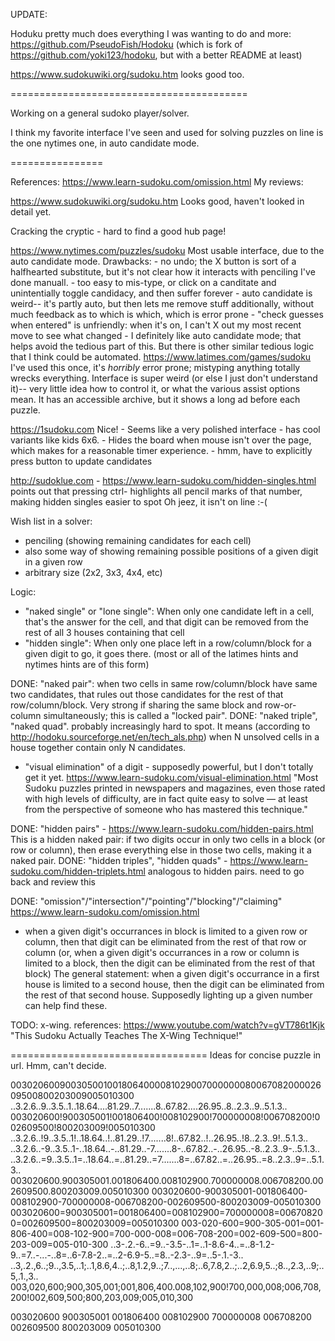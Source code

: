 UPDATE:

Hoduku pretty much does everything I was wanting to do and more:
https://github.com/PseudoFish/Hodoku
(which is fork of https://github.com/yoki123/hodoku,
but with a better README at least)

https://www.sudokuwiki.org/sudoku.htm looks good too.


=========================================


Working on a general sudoko player/solver.

I think my favorite interface I've seen and used
for solving puzzles on line is the one nytimes one,
in auto candidate mode.

================

References:
  https://www.learn-sudoku.com/omission.html
My reviews:

  https://www.sudokuwiki.org/sudoku.htm
    Looks good, haven't looked in detail yet.



  Cracking the cryptic -
    hard to find a good hub page!

  https://www.nytimes.com/puzzles/sudoku
    Most usable interface, due to the auto candidate mode.
    Drawbacks:
    - no undo; the X button is sort of a halfhearted
      substitute, but it's not clear how it interacts
      with penciling I've done manuall.
    - too easy to mis-type, or click on a canditate
      and unintentially toggle candidacy,
      and then suffer forever
    - auto candidate is weird-- it's partly auto,
      but then lets me remove stuff additionally,
      without much feedback as to which is which,
      which is error prone
    - "check guesses when entered" is unfriendly:
      when it's on,
      I can't X out my most recent move to see what changed
    - I definitely like auto candidate mode; that helps
      avoid the tedious part of this.  But there is other
      similar tedious logic that I think could be automated.
  https://www.latimes.com/games/sudoku
    I've used this once, it's *horribly* error prone;
    mistyping anything totally wrecks everything.
    Interface is super weird (or else I just don't
    understand it)-- very little idea how to control it,
    or what the various assist options mean.
    It has an accessible archive, but it shows a long
    ad before each puzzle.

  https://1sudoku.com
    Nice!
    - Seems like a very polished interface
    - has cool variants like kids 6x6.
    - Hides the board when mouse isn't over the page,
      which makes for a reasonable timer experience.
    - hmm, have to explicitly press button to update candidates

  http://sudoklue.com
    - https://www.learn-sudoku.com/hidden-singles.html
      points out that pressing ctrl-<number> highlights
      all pencil marks of that number,
      making hidden singles easier to spot
      Oh jeez, it isn't on line :-(


Wish list in a solver:
 - penciling (showing remaining candidates for each cell)
 - also some way of showing remaining possible
   positions of a given digit in a given row
 - arbitrary size (2x2, 3x3, 4x4, etc)

Logic:
 - "naked single" or "lone single": When only one candidate left in a cell, that's the answer for the cell, and that digit can be removed from the rest of all 3 houses containing that cell
 - "hidden single": When only one place left in a row/column/block
   for a given digit to go, it goes there.
   (most or all of the latimes hints and nytimes hints
   are of this form)

 DONE: "naked pair": when two cells
   in same row/column/block have same two candidates,
   that rules out those candidates for the rest of
   that row/column/block.  Very strong if sharing the same
   block and row-or-column simultaneously; this is called
   a "locked pair".
 DONE: "naked triple", "naked quad".  probably increasingly
   hard to spot.
   It means (according to http://hodoku.sourceforge.net/en/tech_als.php)
   when N unsolved cells in a house together contain only N candidates.

 - "visual elimination" of a digit - supposedly powerful,
   but I don't totally get it yet. https://www.learn-sudoku.com/visual-elimination.html
   "Most Sudoku puzzles printed in newspapers and magazines, even those rated with high levels of difficulty, are in fact quite easy to solve — at least from the perspective of someone who has mastered this technique."

  DONE: "hidden pairs" - https://www.learn-sudoku.com/hidden-pairs.html
    This is a hidden naked pair: 
    if two digits occur in only two cells in a block
    (or row or column), then erase everything else
    in those two cells, making it a naked pair.
  DONE: "hidden triples", "hidden quads" - https://www.learn-sudoku.com/hidden-triplets.html  analogous to hidden pairs.
    need to go back and review this

  DONE: "omission"/"intersection"/"pointing"/"blocking"/"claiming" https://www.learn-sudoku.com/omission.html
  - when a given digit's occurrances
    in block is limited to a given row or column,
    then that digit can be eliminated from the rest
    of that row or column
    (or, when a given digit's occurrances in a row or
    column is limited to a block, then the digit
    can be eliminated from the rest of that block)
    The general statement:
    when a given digit's occurrance in a first house
    is limited to a second house, then the digit
    can be eliminated from the rest of that second house.
    Supposedly lighting up a given number
    can help find these.

  TODO: x-wing.
    references:
      https://www.youtube.com/watch?v=gVT786t1Kjk "This Sudoku Actually Teaches The X-Wing Technique!"

==================================
Ideas for concise puzzle in url.
Hmm, can't decide.

003020600900305001001806400008102900700000008006708200002609500800203009005010300
..3.2.6..9..3.5..1..18.64....81.29..7.......8..67.82....26.95..8..2.3..9..5.1.3..
003020600!900305001!001806400!008102900!700000008!006708200!002609500!800203009!005010300
..3.2.6..!9..3.5..1!..18.64..!..81.29..!7.......8!..67.82..!..26.95..!8..2.3..9!..5.1.3..
..3.2.6..-9..3.5..1-..18.64..-..81.29..-7.......8-..67.82..-..26.95..-8..2.3..9-..5.1.3..
..3.2.6..=9..3.5..1=..18.64..=..81.29..=7.......8=..67.82..=..26.95..=8..2.3..9=..5.1.3..
003020600.900305001.001806400.008102900.700000008.006708200.002609500.800203009.005010300
003020600-900305001-001806400-008102900-700000008-006708200-002609500-800203009-005010300
003020600=900305001=001806400=008102900=700000008=006708200=002609500=800203009=005010300
003-020-600=900-305-001=001-806-400=008-102-900=700-000-008=006-708-200=002-609-500=800-203-009=005-010-300
..3-.2.-6..=9..-3.5-..1=..1-8.6-4..=..8-1.2-9..=7..-...-..8=..6-7.8-2..=..2-6.9-5..=8..-2.3-..9=..5-.1.-3..
..3,.2.,6..;9..,3.5,..1;..1,8.6,4..;..8,1.2,9..;7..,...,..8;..6,7.8,2..;..2,6.9,5..;8..,2.3,..9;..5,.1.,3..
003,020,600;900,305,001;001,806,400.008,102,900!700,000,008;006,708,200!002,609,500;800,203,009;005,010,300

003020600
900305001
001806400
008102900
700000008
006708200
002609500
800203009
005010300

